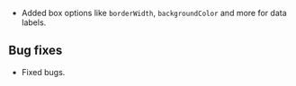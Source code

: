 - Added box options like ``borderWidth``, ``backgroundColor`` and more for data labels.
## Bug fixes 
- Fixed bugs.